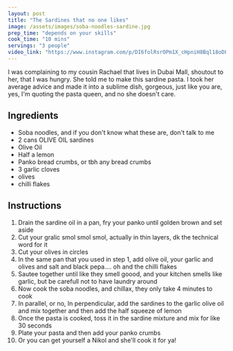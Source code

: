 ```yaml
---
layout: post
title: "The Sardines that no one likes"
image: /assets/images/soba-noodles-sardine.jpg
prep_time: "depends on your skills"
cook_time: "10 mins"
servings: "3 people"
video_link: "https://www.instagram.com/p/DI6folRsrOPm1X_cHpniH8Bql18oDFkbXF4qIs0/?img_index=2&igsh=Y2V1dDk5dDIwZ2N5 "
---
```


I was complaining to my cousin Rachael that lives in Dubai Mall, shoutout to her, that I was hungry. She told me to make this sardine pasta. I took her average advice and made it into a sublime dish, gorgeous, just like you are, yes, I'm quoting the pasta queen, and no she doesn't care.

## Ingredients

* Soba noodles, and if you don't know what these are, don't talk to me
* 2 cans OLIVE OIL sardines
* Olive Oil
* Half a lemon
* Panko bread crumbs, or tbh any bread crumbs
* 3 garlic cloves
* olives
* chilli flakes

## Instructions

1. Drain the sardine oil in a pan, fry your panko until golden brown and set aside
2. Cut your gralic smol smol smol, actually in thin layers, dk the technical word for it
3. Cut your olives in circles 
4. In the same pan that you used in step 1, add olive oil, your garlic and olives and salt and black pepa.... oh and the chilli flakes
5. Sautee together until like they smell goood, and your kitchen smells like garlic, but be carefull not to have laundry around
6. Now cook the soba noodles, and chillax, they only take 4 minutes to cook
7. In parallel, or no, In perpendicular, add the sardines to the garlic olive oil and mix together and then add the half squeeze of lemon
8. Once the pasta is cooked, toss it in the sardine mixture and mix for like 30 seconds 
9. Plate your pasta and then add your panko crumbs 
10. Or you can get yourself a Nikol and she'll cook it for ya! 
